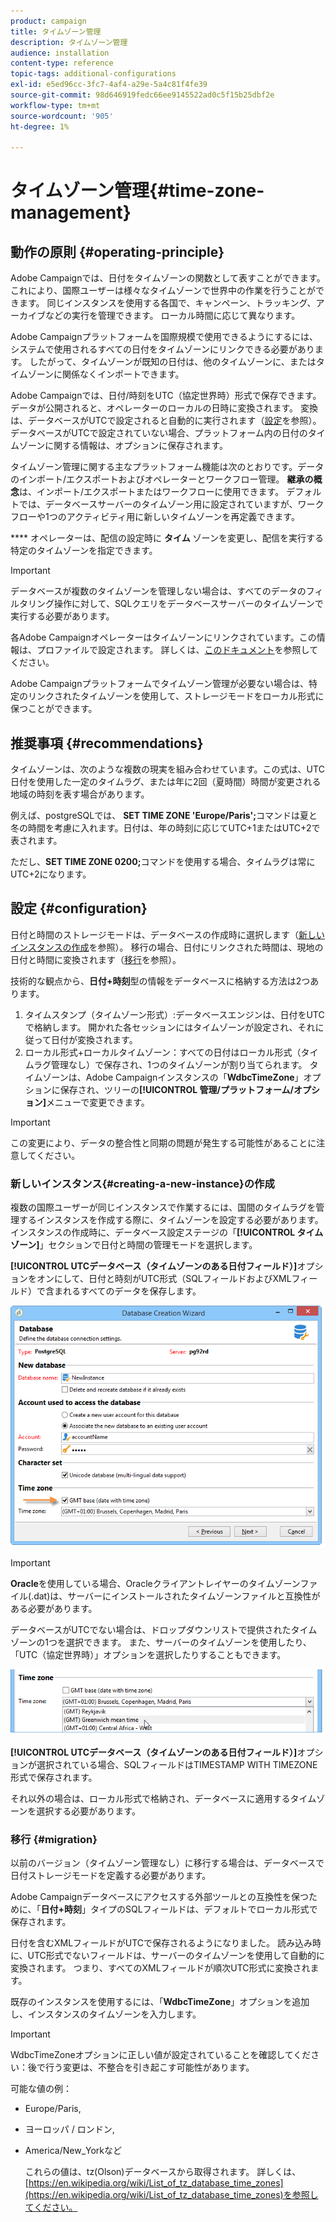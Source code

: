 ```yaml
---
product: campaign
title: タイムゾーン管理
description: タイムゾーン管理
audience: installation
content-type: reference
topic-tags: additional-configurations
exl-id: e5ed96cc-3fc7-4af4-a29e-5a4c81f4fe39
source-git-commit: 98d646919fedc66ee9145522ad0c5f15b25dbf2e
workflow-type: tm+mt
source-wordcount: '905'
ht-degree: 1%

---
```


# タイムゾーン管理{#time-zone-management}

## 動作の原則 {#operating-principle}

Adobe Campaignでは、日付をタイムゾーンの関数として表すことができます。これにより、国際ユーザーは様々なタイムゾーンで世界中の作業を行うことができます。 同じインスタンスを使用する各国で、キャンペーン、トラッキング、アーカイブなどの実行を管理できます。 ローカル時間に応じて異なります。

Adobe Campaignプラットフォームを国際規模で使用できるようにするには、システムで使用されるすべての日付をタイムゾーンにリンクできる必要があります。 したがって、タイムゾーンが既知の日付は、他のタイムゾーンに、またはタイムゾーンに関係なくインポートできます。

Adobe Campaignでは、日付/時刻をUTC（協定世界時）形式で保存できます。 データが公開されると、オペレーターのローカルの日時に変換されます。 変換は、データベースがUTCで設定されると自動的に実行されます（[設定](#configuration)を参照）。 データベースがUTCで設定されていない場合、プラットフォーム内の日付のタイムゾーンに関する情報は、オプションに保存されます。

タイムゾーン管理に関する主なプラットフォーム機能は次のとおりです。データのインポート/エクスポートおよびオペレーターとワークフロー管理。 **継承の概念**&#x200B;は、インポート/エクスポートまたはワークフローに使用できます。 デフォルトでは、データベースサーバーのタイムゾーン用に設定されていますが、ワークフローや1つのアクティビティ用に新しいタイムゾーンを再定義できます。

**** オペレーターは、配信の設定時に **タイム** ゾーンを変更し、配信を実行する特定のタイムゾーンを指定できます。

>[!IMPORTANT]
>
>データベースが複数のタイムゾーンを管理しない場合は、すべてのデータのフィルタリング操作に対して、SQLクエリをデータベースサーバーのタイムゾーンで実行する必要があります。

各Adobe Campaignオペレーターはタイムゾーンにリンクされています。この情報は、プロファイルで設定されます。 詳しくは、[このドキュメント](../../platform/using/access-management.md)を参照してください。

Adobe Campaignプラットフォームでタイムゾーン管理が必要ない場合は、特定のリンクされたタイムゾーンを使用して、ストレージモードをローカル形式に保つことができます。

## 推奨事項 {#recommendations}

タイムゾーンは、次のような複数の現実を組み合わせています。この式は、UTC日付を使用した一定のタイムラグ、または年に2回（夏時間）時間が変更される地域の時刻を表す場合があります。

例えば、postgreSQLでは、 **SET TIME ZONE &#39;Europe/Paris&#39;;**&#x200B;コマンドは夏と冬の時間を考慮に入れます。日付は、年の時刻に応じてUTC+1またはUTC+2で表されます。

ただし、**SET TIME ZONE 0200;**&#x200B;コマンドを使用する場合、タイムラグは常にUTC+2になります。

## 設定 {#configuration}

日付と時間のストレージモードは、データベースの作成時に選択します（[新しいインスタンスの作成](#creating-a-new-instance)を参照）。 移行の場合、日付にリンクされた時間は、現地の日付と時間に変換されます（[移行](#migration)を参照）。

技術的な観点から、**日付+時刻**&#x200B;型の情報をデータベースに格納する方法は2つあります。

1. タイムスタンプ（タイムゾーン形式）:データベースエンジンは、日付をUTCで格納します。 開かれた各セッションにはタイムゾーンが設定され、それに従って日付が変換されます。
1. ローカル形式+ローカルタイムゾーン：すべての日付はローカル形式（タイムラグ管理なし）で保存され、1つのタイムゾーンが割り当てられます。 タイムゾーンは、Adobe Campaignインスタンスの「**WdbcTimeZone**」オプションに保存され、ツリーの&#x200B;**[!UICONTROL 管理/プラットフォーム/オプション]**&#x200B;メニューで変更できます。

>[!IMPORTANT]
>
>この変更により、データの整合性と同期の問題が発生する可能性があることに注意してください。

### 新しいインスタンス{#creating-a-new-instance}の作成

複数の国際ユーザーが同じインスタンスで作業するには、国間のタイムラグを管理するインスタンスを作成する際に、タイムゾーンを設定する必要があります。 インスタンスの作成時に、データベース設定ステージの「**[!UICONTROL タイムゾーン]**」セクションで日付と時間の管理モードを選択します。

**[!UICONTROL UTCデータベース（タイムゾーンのある日付フィールド）]**&#x200B;オプションをオンにして、日付と時刻がUTC形式（SQLフィールドおよびXMLフィールド）で含まれるすべてのデータを保存します。

![](assets/install_wz_select_utc_option.png)

>[!IMPORTANT]
>
>**Oracle**&#x200B;を使用している場合、Oracleクライアントレイヤーのタイムゾーンファイル(.dat)は、サーバーにインストールされたタイムゾーンファイルと互換性がある必要があります。

データベースがUTCでない場合は、ドロップダウンリストで提供されたタイムゾーンの1つを選択できます。 また、サーバーのタイムゾーンを使用したり、「UTC（協定世界時）」オプションを選択したりすることもできます。

![](assets/install_wz_unselect_utc_option.png)

**[!UICONTROL UTCデータベース（タイムゾーンのある日付フィールド）]**&#x200B;オプションが選択されている場合、SQLフィールドはTIMESTAMP WITH TIMEZONE形式で保存されます。

それ以外の場合は、ローカル形式で格納され、データベースに適用するタイムゾーンを選択する必要があります。

### 移行 {#migration}

以前のバージョン（タイムゾーン管理なし）に移行する場合は、データベースで日付ストレージモードを定義する必要があります。

Adobe Campaignデータベースにアクセスする外部ツールとの互換性を保つために、「**日付+時刻**」タイプのSQLフィールドは、デフォルトでローカル形式で保存されます。

日付を含むXMLフィールドがUTCで保存されるようになりました。 読み込み時に、UTC形式でないフィールドは、サーバーのタイムゾーンを使用して自動的に変換されます。 つまり、すべてのXMLフィールドが順次UTC形式に変換されます。

既存のインスタンスを使用するには、「**WdbcTimeZone**」オプションを追加し、インスタンスのタイムゾーンを入力します。

>[!IMPORTANT]
>
>WdbcTimeZoneオプションに正しい値が設定されていることを確認してください：後で行う変更は、不整合を引き起こす可能性があります。

可能な値の例：

* Europe/Paris,
* ヨーロッパ / ロンドン,
* America/New_Yorkなど

   これらの値は、tz(Olson)データベースから取得されます。 詳しくは、[https://en.wikipedia.org/wiki/List_of_tz_database_time_zones](https://en.wikipedia.org/wiki/List_of_tz_database_time_zones)を参照してください。
